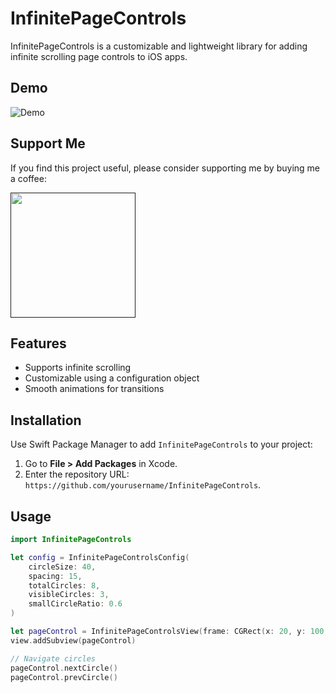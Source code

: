 # InfinitePageControls
InfinitePageControls is a customizable and lightweight library for adding infinite scrolling page controls to iOS apps.

## Demo
![Demo](Infinite%20Page%20Controls/App/demo.gif)

## Support Me

If you find this project useful, please consider supporting me by buying me a coffee:

<a href=""><img src="https://www.codehim.com/wp-content/uploads/2022/09/bmc-button.png" width="200"><a/>


## Features
- Supports infinite scrolling
- Customizable using a configuration object
- Smooth animations for transitions

## Installation

Use Swift Package Manager to add `InfinitePageControls` to your project:

1. Go to **File > Add Packages** in Xcode.
2. Enter the repository URL: `https://github.com/yourusername/InfinitePageControls`.

## Usage

```swift
import InfinitePageControls

let config = InfinitePageControlsConfig(
    circleSize: 40,
    spacing: 15,
    totalCircles: 8,
    visibleCircles: 3,
    smallCircleRatio: 0.6
)

let pageControl = InfinitePageControlsView(frame: CGRect(x: 20, y: 100, width: 300, height: 60), config: config)
view.addSubview(pageControl)

// Navigate circles
pageControl.nextCircle()
pageControl.prevCircle()

```
